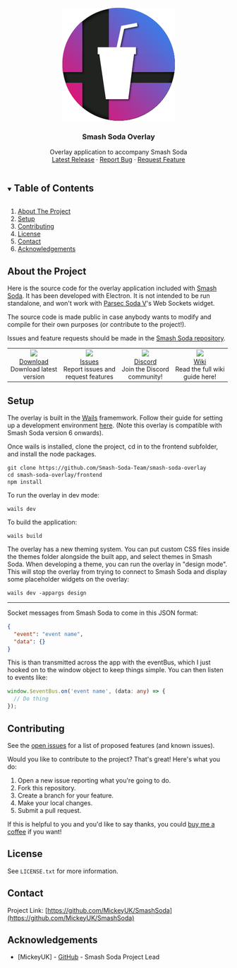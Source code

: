 <!-- PROJECT LOGO -->
<br />
<p align="center">
  <img src="github/logo.png"/>
  <h3 align="center">
  Smash Soda Overlay
  </h3>

  <p align="center">
    Overlay application to accompany Smash Soda
    <br />
    <a href="https://github.com/MickeyUK/SmashSoda/releases">Latest Release</a>
    ·
    <a href="https://github.com/MickeyUK/SmashSoda/issues">Report Bug</a>
    ·
    <a href="https://github.com/MickeyUK/SmashSoda/issues">Request Feature</a>
  </p>
</p>

<!-- TABLE OF CONTENTS -->
<details open="open">
  <summary><h2 style="display: inline-block">Table of Contents</h2></summary>
  <ol>
    <li>
      <a href="#about-the-project">About The Project</a>
    </li>
    <li><a href="#setup">Setup</a></li>
    <li><a href="#contributing">Contributing</a></li>
    <li><a href="#license">License</a></li>
    <li><a href="#contact">Contact</a></li>
    <li><a href="#acknowledgements">Acknowledgements</a></li>
  </ol>
</details>


## About the Project

Here is the source code for the overlay application included with <a href="https://github.com/mickeyuk/SmashSoda">Smash Soda</a>. It has been developed with Electron. It is not intended to be run standalone, and won't work with <a href="https://github.com/v6ooo/ParsecSodaV">Parsec Soda V</a>'s Web Sockets widget.

The source code is made public in case anybody wants to modify and compile for their own purposes (or contribute to the project!).

Issues and feature requests should be made in the <a href="https://github.com/MickeyUK/SmashSoda/issues">Smash Soda repository</a>.

<table>
    <tr>
        <td align="center">
           <a href="https://github.com/MickeyUK/SmashSoda/releases">
               <img src="https://raw.githubusercontent.com/MickeyUK/SmashSoda/master/github/Icons/download.png">
               <div>Download</div>
           </a>
           <div>Download latest<br>version</div>
        </td>
        <td align="center">
           <a href="https://github.com/MickeyUK/SmashSoda/issues">
               <img width="60px" src="https://raw.githubusercontent.com/MickeyUK/SmashSoda/master/github/Icons/fix.png">
               <div>Issues</div>
           </a>
           <div>Report issues and<br>request features</div>
        </td>
        <td align="center">
           <a href="https://discord.gg/9ZHmwce">
               <img width="60px" src="https://raw.githubusercontent.com/MickeyUK/SmashSoda/master/github/Icons/discord.png">
               <div>Discord</div>
           </a>
           <div>Join the Discord<br>community!</div>
        </td>
        <td align="center">
           <a href="https://github.com/MickeyUK/SmashSoda/wiki">
               <img width="60px" src="https://raw.githubusercontent.com/MickeyUK/SmashSoda/master/github/Icons/help.png">
               <div>Wiki</div>
           </a>
           <div>Read the full wiki<br>guide here!</div>
        </td>
    </tr>
</table>

## Setup

The overlay is built in the <a href="https://wails.io/">Wails</a> framemwork. Follow their guide for setting up a development environment <a href="https://wails.io/docs/next/gettingstarted/installation">here</a>. (Note this overlay is compatible with Smash Soda version 6 onwards).

Once wails is installed, clone the project, cd in to the frontend subfolder, and install the node packages.

```
git clone https://github.com/Smash-Soda-Team/smash-soda-overlay
cd smash-soda-overlay/frontend
npm install
```

To run the overlay in dev mode:

```
wails dev
```

To build the application:

```
wails build
```

The overlay has a new theming system. You can put custom CSS files inside the themes folder alongside the built app, and select themes in Smash Soda. When developing a theme, you can run the overlay in "design mode". This will stop the overlay from trying to connect to Smash Soda and display some placeholder widgets on the overlay:

```
wails dev -appargs design
```

----

Socket messages from Smash Soda to come in this JSON format:
```json
{
  "event": "event name",
  "data": {}
}
```
This is than transmitted across the app with the eventBus, which I just hooked on to the window object to keep things simple. You can then listen to events like:
```ts
window.$eventBus.on('event name', (data: any) => {
  // Do thing
});
```

## Contributing

See the [open issues](https://github.com/MickeyUK/SmashSoda/issues) for a list of proposed features (and known issues).

Would you like to contribute to the project? That's great! Here's what you do:


1. Open a new issue reporting what you're going to do.
2. Fork this repository.
3. Create a branch for your feature.
4. Make your local changes.
5. Submit a pull request.

If this is helpful to you and you'd like to say thanks, you could <a href="https://ko-fi.com/mickeyuk">buy me a coffee</a> if you want!

## License

See `LICENSE.txt` for more information.


## Contact


Project Link: [https://github.com/MickeyUK/SmashSoda](https://github.com/MickeyUK/SmashSoda)



<!-- ACKNOWLEDGEMENTS -->
## Acknowledgements

* [MickeyUK] - [GitHub](https://github.com/MickeyUK) - Smash Soda Project Lead